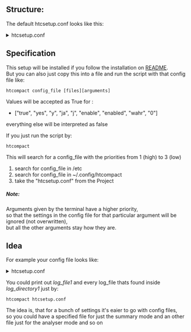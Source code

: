 ## Structure:

The default htcsetup.conf looks like this:
<details>
<summary>
htcsetup.conf
</summary>

```
# this is a comment
# the following lines represent the default htcompact config setup
# the [] represent sections and the lines below the corresponding attributes
# there is no need to specify all of them, but it doesn't hurt

[documents]
files = log_file1

[formats]
table_format = pretty
#       Available Types:
#       plain, simple, github, grid, fancy_grid, pipe,
#       orgtbl, rst, mediawiki, html, latex, latex_raw,
#       latex_booktabs, tsv, default: simple

[htc-files]
stdlog = .log
stderr = .err
stdout = .out

[show-more]
show_std_errors = no
show_std_output = no
show_std_warnings = no

[ignore]
ignore_allocated_resources = False
ignore_job_information = False
ignore_resources = False

[thresholds]
low_usage = 0.75 # everything under 75% is considered "wasting sources"
bad_usage = 1.2 # everything over 120% is considered "overusing sources"

# be careful with this
[search]
keywords = gpu
extend = false 
# if set, searches is extended with these keywords:
# [err, warn, exception, aborted, abortion, abnormal, fatal]

[features]
summarise = False
analyse = False
to_csv = False
reverse_dns_lookup = disabled
resolve_ip_to_hostname = YES

```

</details>

## Specification

This setup will be installed if you follow the installation on [README](https://jugit.fz-juelich.de/inm7/infrastructure/loony_tools/htcondor-summariser-script/-/blob/master/README.md). \
But you can also just copy this into a file and run the script with that config file like:
```
htcompact config_file [files][arguments]
```

Values will be accepted as True for :
- ["true", "yes", "y", "ja", "j", "enable", "enabled", "wahr", "0"] 

everything else will be interpreted as false

If you just run the script by:
```
htcompact
```
This will search for a config_file with the priorities from 1 (high) to 3 (low)

1. search for config_file in /etc
2. search for config_file in ~/.config/htcompact
3. take the "htcsetup.conf" from the Project

##### Note:
Arguments given by the terminal have a higher priority,\
so that the settings in the config file for that particular argument will be ignored (not overwritten),\
but all the other arguments stay how they are.

## Idea

For example your config file looks like:
<details>
<summary>
htcsetup.conf
</summary>

```
[documents]
files = log_file1 log_directory1

[htc-files]
stdlog = .log
stderr = .err
stdout = .out
```
</details>

You could print out *log_file1* and every log_file thats found inside *log_directory1* just by:
```
htcompact htcsetup.conf
```

The idea is, that for a bunch of settings it's eaier to go with config files, \
so you could have a specified file for just the summary mode and an other file just for the analyser mode and so on

